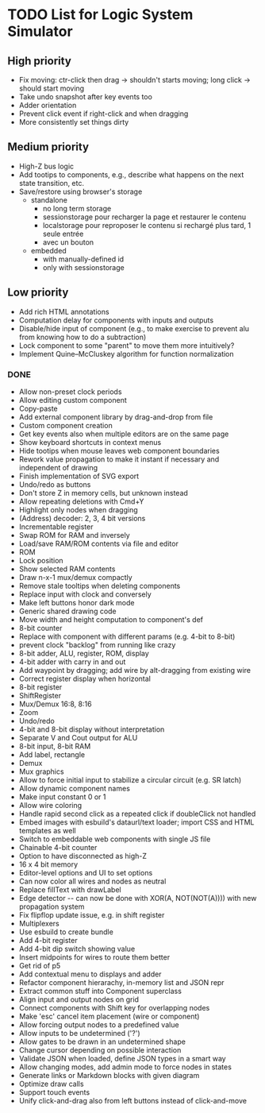 # TODO List for Logic System Simulator


## High priority

* Fix moving: ctr-click then drag -> shouldn't starts moving; long click -> should start moving
* Take undo snapshot after key events too
* Adder orientation
* Prevent click event if right-click and when dragging
* More consistently set things dirty


## Medium priority

* High-Z bus logic
* Add tootips to components, e.g., describe what happens on the next state transition, etc.
* Save/restore using browser's storage
    * standalone
        * no long term storage
        * sessionstorage pour recharger la page et restaurer le contenu
        * localstorage pour reproposer le contenu si rechargé plus tard, 1 seule entrée
        * avec un bouton
    * embedded
        * with manually-defined id
        * only with sessionstorage


## Low priority

* Add rich HTML annotations
* Computation delay for components with inputs and outputs
* Disable/hide input of component (e.g., to make exercise to prevent alu from knowing how to do a subtraction)
* Lock component to some "parent" to move them more intuitively?
* Implement Quine–McCluskey algorithm for function normalization


### DONE

* Allow non-preset clock periods
* Allow editing custom component
* Copy-paste
* Add external component library by drag-and-drop from file
* Custom component creation
* Get key events also when multiple editors are on the same page
* Show keyboard shortcuts in context menus
* Hide tootips when mouse leaves web component boundaries
* Rework value propagation to make it instant if necessary and independent of drawing
* Finish implementation of SVG export
* Undo/redo as buttons
* Don't store Z in memory cells, but unknown instead
* Allow repeating deletions with Cmd+Y
* Highlight only nodes when dragging
* (Address) decoder: 2, 3, 4 bit versions
* Incrementable register
* Swap ROM for RAM and inversely
* Load/save RAM/ROM contents via file and editor
* ROM
* Lock position
* Show selected RAM contents
* Draw n-x-1 mux/demux compactly
* Remove stale tooltips when deleting components
* Replace input with clock and conversely
* Make left buttons honor dark mode
* Generic shared drawing code
* Move width and height computation to component's def
* 8-bit counter
* Replace with component with different params (e.g. 4-bit to 8-bit)
* prevent clock "backlog" from running like crazy
* 8-bit adder, ALU, register, ROM, display
* 4-bit adder with carry in and out
* Add waypoint by dragging; add wire by alt-dragging from existing wire
* Correct register display when horizontal
* 8-bit register
* ShiftRegister
* Mux/Demux 16:8, 8:16
* Zoom
* Undo/redo
* 4-bit and 8-bit display without interpretation
* Separate V and Cout output for ALU
* 8-bit input, 8-bit RAM
* Add label, rectangle
* Demux
* Mux graphics
* Allow to force initial input to stabilize a circular circuit (e.g. SR latch)
* Allow dynamic component names
* Make input constant 0 or 1
* Allow wire coloring
* Handle rapid second click as a repeated click if doubleClick not handled
* Embed images with esbuild's dataurl/text loader; import CSS and HTML templates as well
* Switch to embeddable web components with single JS file
* Chainable 4-bit counter
* Option to have disconnected as high-Z
* 16 x 4 bit memory
* Editor-level options and UI to set options
* Can now color all wires and nodes as neutral
* Replace fillText with drawLabel
* Edge detector -- can now be done with XOR(A, NOT(NOT(A)))) with new propagation system
* Fix flipflop update issue, e.g. in shift register
* Multiplexers
* Use esbuild to create bundle
* Add 4-bit register
* Add 4-bit dip switch showing value
* Insert midpoints for wires to route them better
* Get rid of p5
* Add contextual menu to displays and adder
* Refactor component hierarachy, in-memory list and JSON repr
* Extract common stuff into Component superclass
* Align input and output nodes on grid
* Connect components with Shift key for overlapping nodes
* Make 'esc' cancel item placement (wire or component)
* Allow forcing output nodes to a predefined value
* Allow inputs to be undetermined ('?')
* Allow gates to be drawn in an undetermined shape
* Change cursor depending on possible interaction
* Validate JSON when loaded, define JSON types in a smart way
* Allow changing modes, add admin mode to force nodes in states
* Generate links or Markdown blocks with given diagram
* Optimize draw calls
* Support touch events
* Unify click-and-drag also from left buttons instead of click-and-move